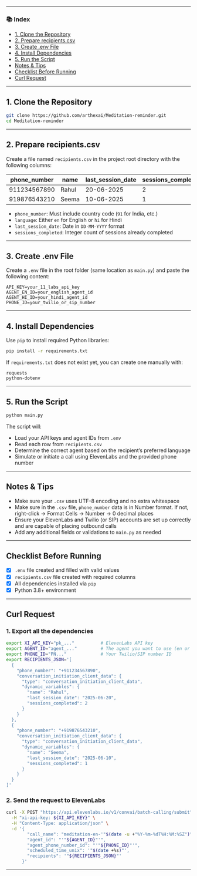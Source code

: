 
---

### 📚 Index

- [1. Clone the Repository](#1-clone-the-repository)
- [2. Prepare recipients.csv](#2-prepare-recipientscsv)
- [3. Create .env File](#3-create-env-file)
- [4. Install Dependencies](#4-install-dependencies)
- [5. Run the Script](#5-run-the-script)
- [Notes & Tips](#notes--tips)
- [Checklist Before Running](#checklist-before-running)
- [Curl Request](#curl-request)

---

## 1. Clone the Repository

```bash
git clone https://github.com/arthexai/Meditation-reminder.git
cd Meditation-reminder
````

---

## 2. Prepare recipients.csv

Create a file named `recipients.csv` in the project root directory with the following columns:

| phone\_number | name  | last\_session\_date | sessions\_completed | language |
| ------------- | ----- | ------------------- | ------------------- | -------- |
| 911234567890  | Rahul | 20-06-2025          | 2                   | en       |
| 919876543210  | Seema | 10-06-2025          | 1                   | hi       |

* `phone_number`: Must include country code (`91` for India, etc.)
* `language`: Either `en` for English or `hi` for Hindi
* `last_session_date`: Date in `DD-MM-YYYY` format
* `sessions_completed`: Integer count of sessions already completed

---

## 3. Create .env File

Create a `.env` file in the root folder (same location as `main.py`) and paste the following content:

```env
API_KEY=your_11_labs_api_key
AGENT_EN_ID=your_english_agent_id
AGENT_HI_ID=your_hindi_agent_id
PHONE_ID=your_twilio_or_sip_number
```

---

## 4. Install Dependencies

Use `pip` to install required Python libraries:

```bash
pip install -r requirements.txt
```

If `requirements.txt` does not exist yet, you can create one manually with:

```text
requests
python-dotenv
```

---

## 5. Run the Script

```bash
python main.py
```

The script will:

* Load your API keys and agent IDs from `.env`
* Read each row from `recipients.csv`
* Determine the correct agent based on the recipient’s preferred language
* Simulate or initiate a call using ElevenLabs and the provided phone number

---

## Notes & Tips

* Make sure your `.csv` uses UTF-8 encoding and no extra whitespace
* Make sure in the `.csv` file, `phone_number` data is in Number format. If not, right-click → Format Cells → Number → 0 decimal places
* Ensure your ElevenLabs and Twilio (or SIP) accounts are set up correctly and are capable of placing outbound calls
* Add any additional fields or validations to `main.py` as needed

---

## Checklist Before Running

* [x] `.env` file created and filled with valid values
* [x] `recipients.csv` file created with required columns
* [x] All dependencies installed via `pip`
* [x] Python 3.8+ environment

---

## Curl Request

### 1. Export all the dependencies

```bash
export XI_API_KEY="pk_..."          # ElevenLabs API key
export AGENT_ID="agent_..."         # The agent you want to use (en or hi)
export PHONE_ID="PN..."             # Your Twilio/SIP number ID
export RECIPIENTS_JSON='[
  {
    "phone_number": "+911234567890",
    "conversation_initiation_client_data": {
      "type": "conversation_initiation_client_data",
      "dynamic_variables": {
        "name": "Rahul",
        "last_session_date": "2025-06-20",
        "sessions_completed": 2
      }
    }
  },
  {
    "phone_number": "+919876543210",
    "conversation_initiation_client_data": {
      "type": "conversation_initiation_client_data",
      "dynamic_variables": {
        "name": "Seema",
        "last_session_date": "2025-06-10",
        "sessions_completed": 1
      }
    }
  }
]'
```

### 2. Send the request to ElevenLabs

```bash
curl -X POST "https://api.elevenlabs.io/v1/convai/batch-calling/submit" \
  -H "xi-api-key: ${XI_API_KEY}" \
  -H "Content-Type: application/json" \
  -d '{
        "call_name": "meditation-en-'"$(date -u +"%Y-%m-%dT%H:%M:%SZ")"'",
        "agent_id": "'"${AGENT_ID}"'",
        "agent_phone_number_id": "'"${PHONE_ID}"'",
        "scheduled_time_unix": '"$(date +%s)"',
        "recipients": '"${RECIPIENTS_JSON}"'
      }'
```

---

